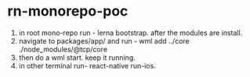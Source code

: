 # rn-monorepo-poc
1) in root mono-repo run - lerna bootstrap. after the modules are install.
2) navigate to packages/app/ and run - wml add ../core ./node_modules/@tcp/core
3) then do a wml start. keep it running.
4) in other terminal run- react-native run-ios.